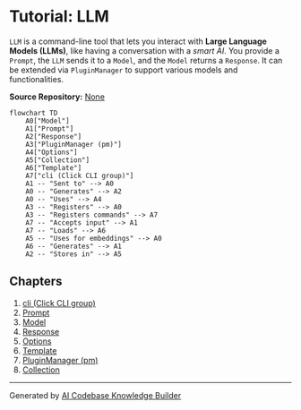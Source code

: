 # Tutorial: LLM

`LLM` is a command-line tool that lets you interact with **Large Language Models (LLMs)**, like having a conversation with a *smart AI*. You provide a `Prompt`, the `LLM` sends it to a `Model`, and the `Model` returns a `Response`.  It can be extended via `PluginManager` to support various models and functionalities.


**Source Repository:** [None](None)

```mermaid
flowchart TD
    A0["Model"]
    A1["Prompt"]
    A2["Response"]
    A3["PluginManager (pm)"]
    A4["Options"]
    A5["Collection"]
    A6["Template"]
    A7["cli (Click CLI group)"]
    A1 -- "Sent to" --> A0
    A0 -- "Generates" --> A2
    A0 -- "Uses" --> A4
    A3 -- "Registers" --> A0
    A3 -- "Registers commands" --> A7
    A7 -- "Accepts input" --> A1
    A7 -- "Loads" --> A6
    A5 -- "Uses for embeddings" --> A0
    A6 -- "Generates" --> A1
    A2 -- "Stores in" --> A5
```

## Chapters

1. [cli (Click CLI group)](01_cli__click_cli_group_.md)
2. [Prompt](02_prompt.md)
3. [Model](03_model.md)
4. [Response](04_response.md)
5. [Options](05_options.md)
6. [Template](06_template.md)
7. [PluginManager (pm)](07_pluginmanager__pm_.md)
8. [Collection](08_collection.md)


---

Generated by [AI Codebase Knowledge Builder](https://github.com/The-Pocket/Tutorial-Codebase-Knowledge)